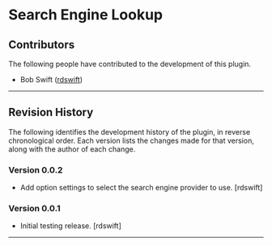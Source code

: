 # Search Engine Lookup

## Contributors

The following people have contributed to the development of this plugin.

* Bob Swift ([rdswift](https://github.com/rdswift/))

---

## Revision History

The following identifies the development history of the plugin, in reverse chronological order.  Each version lists the changes made for that version, along with the author of each change.

### Version 0.0.2

* Add option settings to select the search engine provider to use. \[rdswift\]

### Version 0.0.1

* Initial testing release. \[rdswift\]

---
